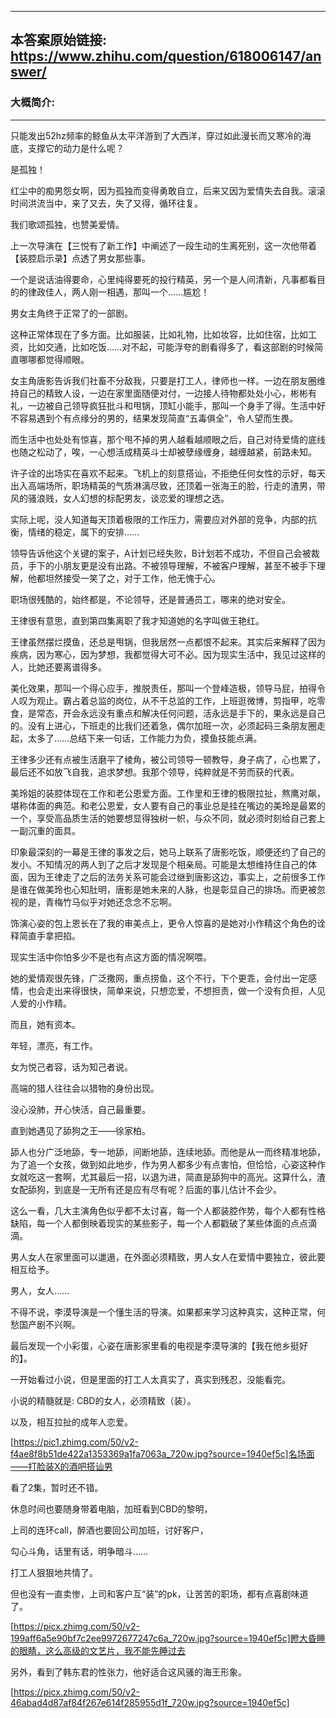 ----------------------------------------
## 本答案原始链接: https://www.zhihu.com/question/618006147/answer/
### 大概简介: 
----------------------------------------
只能发出52hz频率的鲸鱼从太平洋游到了大西洋，穿过如此漫长而又寒冷的海底，支撑它的动力是什么呢？


是孤独！

红尘中的痴男怨女啊，因为孤独而变得勇敢自立，后来又因为爱情失去自我。滚滚时间洪流当中，来了又去，失了又得，循环往复。

我们歌颂孤独，也赞美爱情。

上一次导演在【三悦有了新工作】中阐述了一段生动的生离死别，这一次他带着【装腔启示录】点透了男女那些事。




一个是说话油得要命，心里纯得要死的投行精英，另一个是人间清新，凡事都看目的的律政佳人，两人刚一相遇，那叫一个……尴尬！

男女主角终于正常了的一部剧。

这种正常体现在了多方面。比如服装，比如礼物，比如妆容，比如住宿，比如工资，比如交通，比如吃饭……对不起，可能浮夸的剧看得多了，看这部剧的时候简直哪哪都觉得顺眼。

女主角唐影告诉我们社畜不分敌我，只要是打工人，律师也一样。一边在朋友圈维持自己的精致人设，一边在家里面随便对付，一边接人待物都处处小心，彬彬有礼，一边被自己领导疯狂批斗和甩锅，顶缸小能手，那叫一个身手了得。生活中好不容易遇到个有点缘分的男的，结果发现简直“五毒俱全”，令人望而生畏。

而生活中也处处有惊喜，那个甩不掉的男人越看越顺眼之后，自己对待爱情的底线也随之松动了，唉，一心想活成精英斗士却被孽缘缠身，越缠越紧，前路未知。

许子诠的出场实在喜欢不起来。飞机上的刻意搭讪，不拒绝任何女性的示好，每天出入高端场所，职场精英的气质淋漓尽致，还顶着一张海王的脸，行走的渣男，带风的骚浪贱，女人幻想的标配男友，谈恋爱的理想之选。

实际上呢，没人知道每天顶着极限的工作压力，需要应对外部的竞争，内部的抗衡，情绪的稳定，属下的安排……

领导告诉他这个关键的案子，A计划已经失败，B计划若不成功，不但自己会被裁员，手下的小朋友更是没有出路。不被领导理解，不被客户理解，甚至不被手下理解，他都坦然接受一笑了之，对于工作，他无愧于心。

职场很残酷的，始终都是，不论领导，还是普通员工，哪来的绝对安全。

王律很有意思，直到第四集离职了我才知道她的名字叫做王艳红。

王律虽然摆烂摸鱼，还总是甩锅，但我居然一点都恨不起来。其实后来解释了因为疾病，因为寒心，因为梦想，我都觉得大可不必。因为现实生活中，我见过这样的人，比她还要离谱得多。

美化效果，那叫一个得心应手，推脱责任，那叫一个登峰造极，领导马屁，拍得令人叹为观止。霸占着总监的岗位，从不干总监的工作，上班逛微博，剪指甲，吃零食，是常态，开会永远没有重点和解决任何问题，活永远是手下的，果永远是自己的。没有上进心，下班走的比我们还着急，偶尔加班一次，必须起码三条朋友圈走起，太多了……总结下来一句话，工作能力为负，摸鱼技能点满。

王律多少还有点被生活磨平了棱角，被公司领导一顿教导，身子病了，心也累了，最后还不如放飞自我，追求梦想。我那个领导，纯粹就是不劳而获的代表。

美玲姐的装腔体现在工作和老公恩爱方面。工作里和王律的极限拉扯，熬鹰对飙，堪称体面的典范。和老公恩爱，女人要有自己的事业总是挂在嘴边的美玲是最累的一个，享受高品质生活的她要想显得独树一帜，与众不同，就必须时刻给自己套上一副沉重的面具。

印象最深刻的一幕是王律的事发之后，她马上联系了唐影吃饭，顺便还约了自己的发小。不知情况的两人到了之后才发现是个相亲局。可能是太想维持住自己的体面，因为王律走了之后的法务关系可能会过继到唐影这边，事实上，之前很多工作是谁在做美玲也心知肚明，唐影是她未来的人脉，也是彰显自己的排场。而更被忽视的是，青梅竹马似乎对她还念念不忘啊。

饰演心姿的包上恩长在了我的审美点上，更令人惊喜的是她对小作精这个角色的诠释简直手拿把掐。

现实生活中你怕多少不是也有点这方面的情况啊喂。

她的爱情观很先锋，广泛撒网，重点捞鱼，这个不行，下个更乖，会付出一定感情，也会走出来得很快，简单来说，只想恋爱，不想担责，做一个没有负担，人见人爱的小作精。

而且，她有资本。

年轻，漂亮，有工作。

女为悦己者容，话为知己者说。

高端的猎人往往会以猎物的身份出现。

没心没肺，开心快活，自己最重要。

直到她遇见了舔狗之王——徐家柏。

舔人也分广泛地舔，专一地舔，间断地舔，连续地舔。而他是从一而终精准地舔，为了追一个女孩，做到如此地步，作为男人都多少有点害怕，但恰恰，心姿这种作女就吃这一套啊，尤其最后一招，以退为进，简直是舔狗中的高光。这算什么，渣女配舔狗，到底是一无所有还是应有尽有呢？后面的事儿估计不会少。

这么一看，几大主演角色似乎都不太讨喜，每一个人都装腔作势，每个人都有性格缺陷，每一个人都倒映着现实的某些影子，每一个人都戳破了某些体面的点点滴滴。

男人女人在家里面可以邋遢，在外面必须精致，男人女人在爱情中要独立，彼此要相互给予。

男人，女人……

不得不说，李漠导演是一个懂生活的导演。如果都来学习这种真实，这种正常，何愁国产剧不兴啊。

最后发现一个小彩蛋，心姿在唐影家里看的电视是李漠导演的【我在他乡挺好的】。

一开始看过小说，但是里面的打工人太真实了，真实到残忍，没能看完。

小说的精髓就是: CBD的女人，必须精致（装）。

以及，相互拉扯的成年人恋爱。

[https://pic1.zhimg.com/50/v2-f4ae8f8b51de422a1353369a1fa7063a_720w.jpg?source=1940ef5c]名场面——打脸装X的酒吧搭讪男

看了2集，暂时还不错。

休息时间也要随身带着电脑，加班看到CBD的黎明，

上司的连环call，醉酒也要回公司加班，讨好客户，

勾心斗角，话里有话，明争暗斗……

打工人狠狠地共情了。

但也没有一直卖惨，上司和客户互“装”的pk，让苦苦的职场，都有点喜剧味道了。

[https://picx.zhimg.com/50/v2-199aff6a5e90bf7c2ee9972677247c6a_720w.jpg?source=1940ef5c]瞪大昏睡的眼睛，这么高级的文艺片，我不能先睡过去

另外，看到了韩东君的性张力，他好适合这风骚的海王形象。

[https://picx.zhimg.com/50/v2-46abad4d87af84f267e614f285955d1f_720w.jpg?source=1940ef5c]

